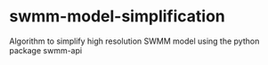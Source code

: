 # swmm-model-simplification
Algorithm to simplify high resolution SWMM model using the python package swmm-api
